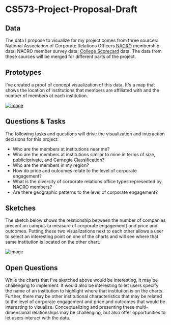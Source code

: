 # CS573-Project-Proposal-Draft

## Data

The data I propose to visualize for my project comes from three sources:  National Association of Corporate Relations Officers [NACRO](https://nacrocon.org/) membership data;  NACRO member survey data;  [College Scorecard](https://collegescorecard.ed.gov/data/) data.  The data from these sources will be merged for different parts of the project.

## Prototypes

I’ve created a proof of concept visualization of this data. It's a map that shows the location of institutions that members are affiliated with and the number of members at each institution.  

[![image](https://user-images.githubusercontent.com/54547762/65536325-3463d600-ded1-11e9-8d18-7bd6aa3d9fd4.png)](https://beta.vizhub.com/JCarpenter-WPI/2766fc02e0c64090a49dfaba9069d36d)

## Questions & Tasks

The following tasks and questions will drive the visualization and interaction decisions for this project:

 * Who are the members at institutions near me?
 * Who are the members at institutions similar to mine in terms of size, public/private, and Carnegie Classification?
 * Who are the members in my region?
 * How do price and outcomes relate to the level of corporate engagement?
 * What is the diversity of corporate relations office types represented by NACRO members?
 * Are there geographic patterns to the level of corporate engagement?

## Sketches

The sketch below shows the relationship between the number of companies present on campus (a measure of corporate engagement) and price and outcomes.  Putting these two visualizations next to each other allows a user to select an interesting point on one of the charts and will see where that same institution is located on the other chart.

![image](https://user-images.githubusercontent.com/54547762/65538607-afc78680-ded5-11e9-8c79-6c439b900106.png)

## Open Questions

While the charts that I've sketched above would be interesting, it may be challenging to implement.  It would also be interesting to let users specify the name of an institution to highlight where that institution is on the charts.  Further, there may be other institutional characteristics that may be related to the level of corporate engagement and price and outcomes that would be interesting to visualize.  Conceptualizing and presenting these multi-dimensional relationships may be challenging, but also offer opportunities to let users interact with the data.
